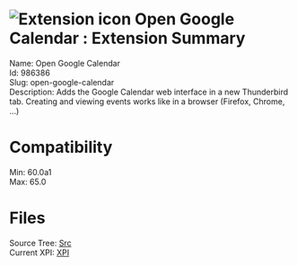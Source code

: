 # ![Extension icon](https://addons.thunderbird.net/user-media/addon_icons/986/986386-64.png?modified=8e63f3f6) Open Google Calendar : Extension Summary

Name: Open Google Calendar  
Id: 986386  
Slug: open-google-calendar  
Description: Adds the Google Calendar web interface in a new Thunderbird tab. Creating and viewing events works like in a browser (Firefox, Chrome, ...)
  

# Compatibility
Min: 60.0a1  
Max: 65.0  

# Files

Source Tree: [Src](C:/Dev/Thunderbird/ThunderKdB/xall/x60/986386-open-google-calendar/src)  
Current XPI: [XPI](C:/Dev/Thunderbird/ThunderKdB/xall/x60/986386-open-google-calendar/xpi)  



